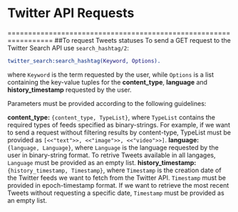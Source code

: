 # Twitter API Requests
=================================================================
##To request Tweets statuses
To send a GET request to the Twitter Search API use `search_hashtag/2`:
```erlang
twitter_search:search_hashtag(Keyword, Options).
```
where `Keyword` is the term requested by the user, while `Options` is a list containing the key-value tuples for the **content_type**, **language** and **history_timestamp** requested by the user.

Parameters must be provided according to the following guidelines:

**content_type:** `{content_type, TypeList}`, where `TypeList` contains the required types of feeds specified as binary-strings. For example, if we want to send a request without filtering results by content-type, TypeList must be provided as `[<<"text">>, <<"image">>, <<"video">>]`.
**language:** `{language, Language}`, where `Language` is the language requested by the user in binary-string format. To retrive Tweets available in all langages, `Language` must be provided as an empty list.
**history_timestamp:** `{history_timestamp, Timestamp}`, where `Timestamp` is the creation date of the Twitter feeds we want to fetch from the Twitter API. `Timestamp` must be provided in epoch-timestamp format. If we want to retrieve the most recent Tweets without requesting a specific date, `Timestamp` must be provided as an empty list.
